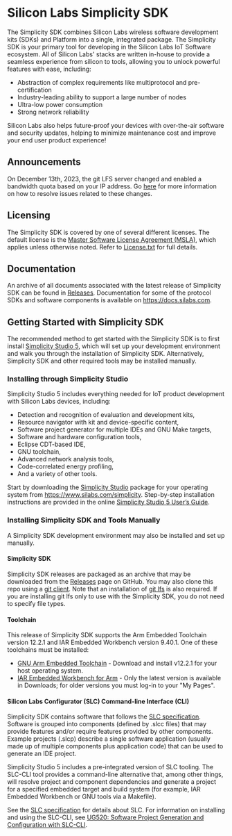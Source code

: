 # Silicon Labs Simplicity SDK

The Simplicity SDK combines Silicon Labs wireless software development kits (SDKs) and Platform into a single, integrated package. The Simplicity SDK is your primary tool for developing in the Silicon Labs IoT Software ecosystem. All of Silicon Labs' stacks are written in-house to provide a seamless experience from silicon to tools, allowing you to unlock powerful features with ease, including:

- Abstraction of complex requirements like multiprotocol and pre-certification
- Industry-leading ability to support a large number of nodes
- Ultra-low power consumption
- Strong network reliability

Silicon Labs also helps future-proof your devices with over-the-air software and security updates, helping to minimize maintenance cost and improve your end user product experience!

## Announcements

On December 13th, 2023, the git LFS server changed and enabled a bandwidth quota based on your IP address. Go [here](https://github.com/SiliconLabs/.github) for more information on how to resolve issues related to these changes.

## Licensing

The Simplicity SDK is covered by one of several different licenses.
The default license is the [Master Software License Agreement (MSLA)](https://www.silabs.com/about-us/legal/master-software-license-agreement), which applies unless otherwise noted. Refer to [License.txt](./License.txt) for full details.

## Documentation

An archive of all documents associated with the latest release of Simplicity SDK can be found in [Releases](https://github.com/SiliconLabs/simplicity_sdk/releases). Documentation for some of the protocol SDKs and software components is available on https://docs.silabs.com.

## Getting Started with Simplicity SDK

The recommended method to get started with the Simplicity SDK is to first install [Simplicity Studio 5](https://www.silabs.com/developers/simplicity-studio), which will set up your development environment and walk you through the installation of Simplicity SDK. Alternatively, Simplicity SDK and other required tools may be installed manually.

### Installing through Simplicity Studio

Simplicity Studio 5 includes everything needed for IoT product development with Silicon Labs devices, including:

- Detection and recognition of evaluation and development kits,
- Resource navigator with kit and device-specific content,
- Software project generator for multiple IDEs and GNU Make targets,
- Software and hardware configuration tools,
- Eclipse CDT-based IDE,
- GNU toolchain,
- Advanced network analysis tools,
- Code-correlated energy profiling,
- And a variety of other tools.

Start by downloading the [Simplicity Studio](https://www.silabs.com/developers/simplicity-studio) package for your operating system from https://www.silabs.com/simplicity. Step-by-step installation instructions are provided in the online [Simplicity Studio 5 User’s Guide](https://docs.silabs.com/simplicity-studio-5-users-guide/latest/ss-5-users-guide-getting-started/install-ss-5-and-software).

### Installing Simplicity SDK and Tools Manually

A Simplicity SDK development environment may also be installed and set up manually.

#### Simplicity SDK

Simplicity SDK releases are packaged as an archive that may be downloaded from the [Releases](https://github.com/SiliconLabs/simplicity_sdk/releases) page on GitHub. You may also clone this repo using a [git client](https://github.com/git-guides/install-git). Note that an installation of [git lfs](https://git-lfs.github.com/) is also required. If you are installing git lfs only to use with the Simplicity SDK, you do not need to specify file types.

#### Toolchain

This release of Simplicity SDK supports the Arm Embedded Toolchain version 12.2.1 and IAR Embedded Workbench version 9.40.1. One of these toolchains must be installed:

- [GNU Arm Embedded Toolchain](https://developer.arm.com/downloads/-/arm-gnu-toolchain-downloads/12-2-rel1) - Download and install v12.2.1 for your host operating system.
- [IAR Embedded Workbench for Arm](https://www.iar.com/products/architectures/arm/iar-embedded-workbench-for-arm/) - Only the latest version is available in Downloads; for older versions you must log-in to your "My Pages".

#### Silicon Labs Configurator (SLC) Command-line Interface (CLI)

Simplicity SDK contains software that follows the [SLC specification](https://siliconlabs.github.io/slc-specification/). Software is grouped into components (defined by .slcc files) that may provide features and/or require features provided by other components. Example projects (.slcp) describe a single software application (usually made up of multiple components plus application code) that can be used to generate an IDE project.

Simplicity Studio 5 includes a pre-integrated version of SLC tooling. The SLC-CLI tool provides a command-line alternative that, among other things, will resolve project and component dependencies and generate a project for a specified embedded target and build system (for example, IAR Embedded Workbench or GNU tools via a Makefile).

See the [SLC specification](https://siliconlabs.github.io/slc-specification/) for details about SLC. For information on installing and using the SLC-CLI, see [UG520: Software Project Generation and Configuration with SLC-CLI](https://www.silabs.com/documents/public/user-guides/ug520-software-project-generation-configuration-with-slc-cli.pdf).
